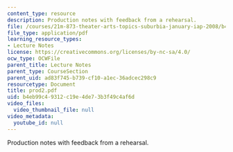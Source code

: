 ```yaml
---
content_type: resource
description: Production notes with feedback from a rehearsal.
file: /courses/21m-873-theater-arts-topics-suburbia-january-iap-2008/b4eb99c49312c19e4de73b3f49c4af6d_prod2.pdf
file_type: application/pdf
learning_resource_types:
- Lecture Notes
license: https://creativecommons.org/licenses/by-nc-sa/4.0/
ocw_type: OCWFile
parent_title: Lecture Notes
parent_type: CourseSection
parent_uid: ad83f745-b739-cf10-a1ec-36adcec298c9
resourcetype: Document
title: prod2.pdf
uid: b4eb99c4-9312-c19e-4de7-3b3f49c4af6d
video_files:
  video_thumbnail_file: null
video_metadata:
  youtube_id: null
---
```

Production notes with feedback from a rehearsal.